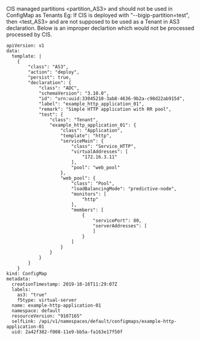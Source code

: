 CIS managed partitions <partition_AS3> and <partition> should not be used in ConfigMap as Tenants
Eg:
If CIS is deployed with "--bigip-partition=test", then <test_AS3> and <test> are not supposed to be used as a Tenant in AS3 declaration.
Below is an improper declartion which would not be processed processed by CIS.
```
apiVersion: v1
data:
  template: |
    {
        "class": "AS3",
        "action": "deploy",
        "persist": true,
        "declaration": {
            "class": "ADC",
            "schemaVersion": "3.10.0",
            "id": "urn:uuid:33045210-3ab8-4636-9b2a-c98d22ab915d",
            "label": "example_http_application_01",
            "remark": "Simple HTTP application with RR pool",
            "test": {
                "class": "Tenant",
                "example_http_application_01": {
                    "class": "Application",
                    "template": "http",
                    "serviceMain": {
                        "class": "Service_HTTP",
                        "virtualAddresses": [
                            "172.16.3.11"
                        ],
                        "pool": "web_pool"
                    },
                    "web_pool": {
                        "class": "Pool",
                        "loadBalancingMode": "predictive-node",
                        "monitors": [
                            "http"
                        ],
                        "members": [
                            {
                                "servicePort": 80,
                                "serverAddresses": [
                                ]
                            }
                        ]
                    }
                }
            }
        }
    }
kind: ConfigMap
metadata:
  creationTimestamp: 2019-10-16T11:29:07Z
  labels:
    as3: "true"
    f5type: virtual-server
  name: example-http-application-01
  namespace: default
  resourceVersion: "9107165"
  selfLink: /api/v1/namespaces/default/configmaps/example-http-application-01
  uid: 2a42f382-f008-11e9-bb5a-fa163e17f50f
  
  ```
  
